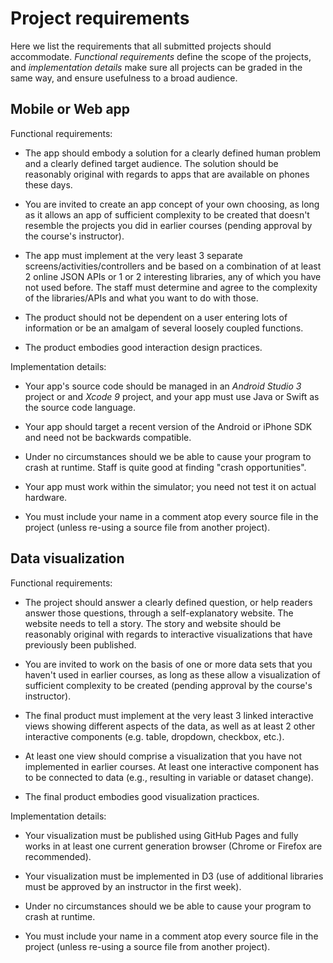 # Project requirements

Here we list the requirements that all submitted projects should accommodate. *Functional requirements* define the scope of the projects, and *implementation details* make sure all projects can be graded in the same way, and ensure usefulness to a broad audience.

## Mobile or Web app

Functional requirements:

- The app should embody a solution for a clearly defined human problem and a clearly defined target audience. The solution should be reasonably original with regards to apps that are available on phones these days.

- You are invited to create an app concept of your own choosing, as long as it allows an app of sufficient complexity to be created that doesn't resemble the projects you did in earlier courses (pending approval by the course's instructor).

- The app must implement at the very least 3 separate screens/activities/controllers and be based on a combination of at least 2 online JSON APIs or 1 or 2 interesting libraries, any of which you have not used before. The staff must determine and agree to the complexity of the libraries/APIs and what you want to do with those.

- The product should not be dependent on a user entering lots of information or be an amalgam of several loosely coupled functions.

- The product embodies good interaction design practices.

Implementation details:

- Your app's source code should be managed in an *Android Studio 3* project or and *Xcode 9* project, and your app must use Java or Swift as the source code language.

- Your app should target a recent version of the Android or iPhone SDK and need not be backwards compatible.

- Under no circumstances should we be able to cause your program to crash at runtime. Staff is quite good at finding "crash opportunities".

- Your app must work within the simulator; you need not test it on actual hardware.

- You must include your name in a comment atop every source file in the project (unless re-using a source file from another project).

## Data visualization

Functional requirements:

- The project should answer a clearly defined question, or help readers answer those questions, through a self-explanatory website. The website needs to tell a story. The story and website should be reasonably original with regards to interactive visualizations that have previously been published.

- You are invited to work on the basis of one or more data sets that you haven't used in earlier courses, as long as these allow a visualization of sufficient complexity to be created (pending approval by the course's instructor).

- The final product must implement at the very least 3 linked interactive views showing different aspects of the data, as well as at least 2 other interactive components (e.g. table, dropdown, checkbox, etc.).

- At least one view should comprise a visualization that you have not implemented in earlier courses. At least one interactive component has to be connected to data (e.g., resulting in variable or dataset change).

- The final product embodies good visualization practices.

Implementation details:

- Your visualization must be published using GitHub Pages and fully works in at least one current generation browser (Chrome or Firefox are recommended).

- Your visualization must be implemented in D3 (use of additional libraries must be approved by an instructor in the first week).

- Under no circumstances should we be able to cause your program to crash at runtime.

- You must include your name in a comment atop every source file in the project (unless re-using a source file from another project).

